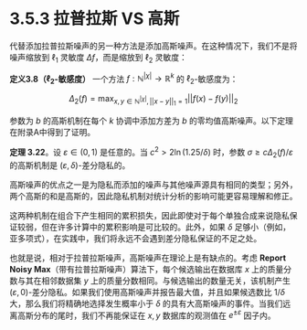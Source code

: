 # 3.5.3 拉普拉斯 VS 高斯 
代替添加拉普拉斯噪声的另一种方法是添加高斯噪声。在这种情况下，我们不是将噪声缩放到 $\ell_1$ 灵敏度 $\Delta f$，而是缩放到 $\ell_2$ 灵敏度：

**定义3.8（$\ell_2$-敏感度）** 一个方法 $f:\mathbb{N}^{|\chi|}\to\mathbb{R}^k$ 的 $\ell_2$-敏感度为：

$$
\Delta_2(f)=\max_{x,y\in\mathbb{N}^{|\chi|},||x-y||_1=1}||f(x)-f(y)||_2
$$

参数为 $b$ 的高斯机制在每个 $k$ 协调中添加方差为 $b$ 的零均值高斯噪声。以下定理在附录A中得到了证明。

**定理 3.22**。设 $\varepsilon\in(0,1)$ 是任意的。当 $c^2>2\ln(1.25/\delta)$ 时，参数 $\sigma\geq c\Delta_2(f)/\varepsilon$ 的高斯机制是 $(\varepsilon,\delta)$-差分隐私的。

高斯噪声的优点之一是为隐私而添加的噪声与其他噪声源具有相同的类型；另外，两个高斯的和是高斯的，因此隐私机制对统计分析的影响可能更容易理解和修正。

这两种机制在组合下产生相同的累积损失，因此即使对于每个单独合成来说隐私保证较弱，但在许多计算中的累积影响是可比较的。此外，如果 $\delta$ 足够小（例如，亚多项式），在实践中，我们将永远不会遇到差分隐私保证的不足之处。

也就是说，相对于拉普拉斯噪声，高斯噪声在理论上是有缺点的。考虑 **Report Noisy Max**（带有拉普拉斯噪声）算法下，每个候选输出在数据库 $x$ 上的质量分数与其在相邻数据集 $y$ 上的质量分数相同。与候选输出的数量无关，该机制产生 $(\varepsilon,0)$-差分隐私。如果我们使用高斯噪声并报告最大值，并且如果候选数比 $1/\delta$ 大，那么我们将精确地选择发生概率小于 $δ$ 的具有大高斯噪声的事件。当我们远离高斯分布的尾时，我们不再能保证在 $x,y$ 数据库的观测值在 $e^{\pm\varepsilon}$ 因子内。